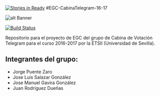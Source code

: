 [![Stories in Ready](https://badge.waffle.io/AgoraUS-G1-1617/CabinaTelegram.png?label=ready&title=Ready)](https://waffle.io/AgoraUS-G1-1617/CabinaTelegram)
#EGC-CabinaTelegram-16-17

![alt Banner](http://imgur.com/VesqBnN.png)

[![Build Status](https://travis-ci.org/AgoraUS-G1-1617/CabinaTelegram.svg?branch=develop)](https://travis-ci.org/AgoraUS-G1-1617/CabinaTelegram)

Repositorio para el proyecto de EGC del grupo de Cabina de Votación Telegram para el curso 2016-2017 por la ETSII (Universidad de Sevilla).

## Integrantes del grupo:

* Jorge Puente Zaro
* Jose Luis Salazar González
* Jose Manuel Gavira González
* Juan Rodríguez Dueñas
